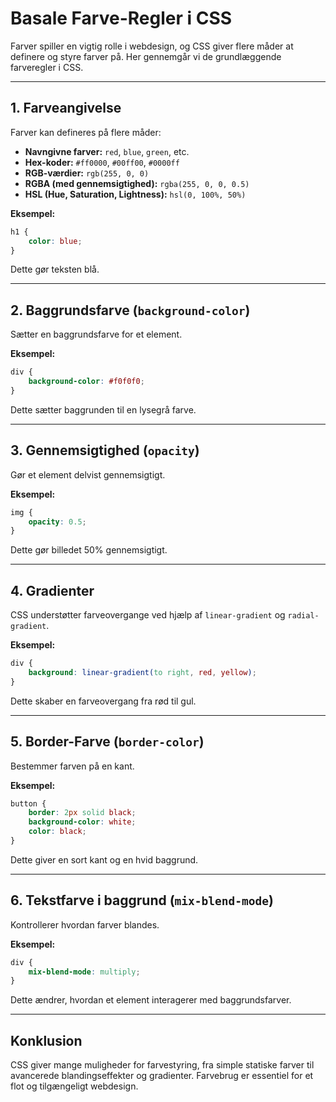 # Basale Farve-Regler i CSS

Farver spiller en vigtig rolle i webdesign, og CSS giver flere måder at definere og styre farver på. Her gennemgår vi de grundlæggende farveregler i CSS.

---

## 1. **Farveangivelse**
Farver kan defineres på flere måder:
- **Navngivne farver:** `red`, `blue`, `green`, etc.
- **Hex-koder:** `#ff0000`, `#00ff00`, `#0000ff`
- **RGB-værdier:** `rgb(255, 0, 0)`
- **RGBA (med gennemsigtighed):** `rgba(255, 0, 0, 0.5)`
- **HSL (Hue, Saturation, Lightness):** `hsl(0, 100%, 50%)`

**Eksempel:**
```css
h1 {
    color: blue;
}
```
Dette gør teksten blå.

---

## 2. **Baggrundsfarve (`background-color`)**
Sætter en baggrundsfarve for et element.

**Eksempel:**
```css
div {
    background-color: #f0f0f0;
}
```
Dette sætter baggrunden til en lysegrå farve.

---

## 3. **Gennemsigtighed (`opacity`)**
Gør et element delvist gennemsigtigt.

**Eksempel:**
```css
img {
    opacity: 0.5;
}
```
Dette gør billedet 50% gennemsigtigt.

---

## 4. **Gradienter**
CSS understøtter farveovergange ved hjælp af `linear-gradient` og `radial-gradient`.

**Eksempel:**
```css
div {
    background: linear-gradient(to right, red, yellow);
}
```
Dette skaber en farveovergang fra rød til gul.

---

## 5. **Border-Farve (`border-color`)**
Bestemmer farven på en kant.

**Eksempel:**
```css
button {
    border: 2px solid black;
    background-color: white;
    color: black;
}
```
Dette giver en sort kant og en hvid baggrund.

---

## 6. **Tekstfarve i baggrund (`mix-blend-mode`)**
Kontrollerer hvordan farver blandes.

**Eksempel:**
```css
div {
    mix-blend-mode: multiply;
}
```
Dette ændrer, hvordan et element interagerer med baggrundsfarver.

---

## Konklusion
CSS giver mange muligheder for farvestyring, fra simple statiske farver til avancerede blandingseffekter og gradienter. Farvebrug er essentiel for et flot og tilgængeligt webdesign.
